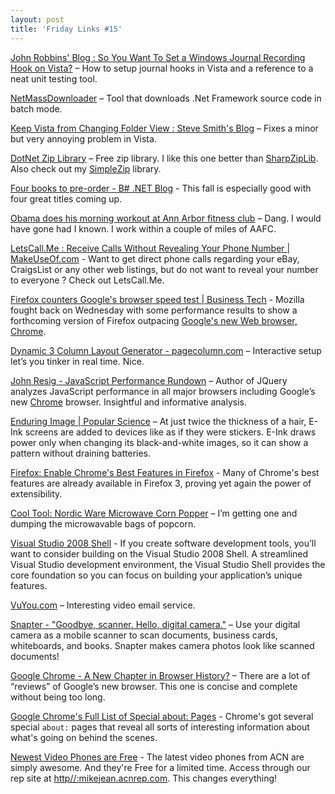 ```yaml
---
layout: post  
title: 'Friday Links #15'
---
```

[John Robbins' Blog : So You Want To Set a Windows Journal Recording Hook on Vista?](http://www.wintellect.com/CS/blogs/jrobbins/archive/2008/08/30/so-you-want-to-set-a-windows-journal-recording-hook-on-vista-it-s-not-nearly-as-easy-as-you-think.aspx) – How to setup journal hooks in Vista and a reference to a neat unit testing tool.

[NetMassDownloader](http://www.codeplex.com/NetMassDownloader) – Tool that downloads .Net Framework source code in batch mode.

[Keep Vista from Changing Folder View : Steve Smith's Blog](http://stevesmithblog.com/blog/keep-vista-from-changing-folder-view/) – Fixes a minor but very annoying problem in Vista.

[DotNet Zip Library](http://www.codeplex.com/DotNetZip) – Free zip library. I like this one better than [SharpZipLib](http://www.icsharpcode.net/OpenSource/SharpZipLib/Default.aspx). Also check out my [SimpleZip](/blog/post/2008/03/22/simplezip-generate-zip-files-with-one-line-of-code) library.

[Four books to pre-order - B# .NET Blog](http://community.bartdesmet.net/blogs/bart/archive/2008/09/01/four-books-to-pre-order.aspx) - This fall is especially good with four great titles coming up.

[Obama does his morning workout at Ann Arbor fitness club](http://blog.mlive.com/annarbornews/2008/09/obama_does_his_morning_workout.html) – Dang. I would have gone had I known. I work within a couple of miles of AAFC.

[LetsCall.Me : Receive Calls Without Revealing Your Phone Number | MakeUseOf.com](http://www.makeuseof.com/dir/letscallme-receive-calls-revealing-phone-number/) - Want to get direct phone calls regarding your eBay, CraigsList or any other web listings, but do not want to reveal your number to everyone ? Check out LetsCall.Me.

[Firefox counters Google's browser speed test | Business Tech](http://news.cnet.com/8301-1001_3-10031278-92.html?part=rss&subj=news&tag=2547-1_3-0-5) - Mozilla fought back on Wednesday with some performance results to show a forthcoming version of Firefox outpacing [Google's new Web browser, Chrome](http://news.cnet.com/Meet-Chrome%2C-Googles-shiny-new-browser/2009-1032_3-6246210.html).

[Dynamic 3 Column Layout Generator - pagecolumn.com](http://www.pagecolumn.com/) – Interactive setup let’s you tinker in real time. Nice.

[John Resig - JavaScript Performance Rundown](http://ejohn.org/blog/javascript-performance-rundown/) – Author of JQuery analyzes JavaScript performance in all major browsers including Google’s new [Chrome](http://google.com/chrome) browser. Insightful and informative analysis.

[Enduring Image | Popular Science](http://www.popsci.com/amanda-schupak/article/2008-09/enduring-image) – At just twice the thickness of a hair, E-Ink screens are added to devices like as if they were stickers. E-Ink draws power only when changing its black-and-white images, so it can show a pattern without draining batteries.

[Firefox: Enable Chrome's Best Features in Firefox](http://lifehacker.com/5044518/enable-chromes-best-features-in-firefox) - Many of Chrome's best features are already available in Firefox 3, proving yet again the power of extensibility.

[Cool Tool: Nordic Ware Microwave Corn Popper](http://www.kk.org/cooltools/archives/003017.php) – I’m getting one and dumping the microwavable bags of popcorn.

[Visual Studio 2008 Shell](http://msdn.microsoft.com/en-us/vstudio/bb510103.aspx) - If you create software development tools, you’ll want to consider building on the Visual Studio 2008 Shell. A streamlined Visual Studio development environment, the Visual Studio Shell provides the core foundation so you can focus on building your application’s unique features.

[VuYou.com](http://www.vuyou.com/Homepage.aspx?ito=1629) – Interesting video email service.

[Snapter - "Goodbye, scanner. Hello, digital camera."](http://www.snapter.atiz.com/) – Use your digital camera as a mobile scanner to scan documents, business cards, whiteboards, and books. Snapter makes camera photos look like scanned documents! 

[Google Chrome - A New Chapter in Browser History?](http://www.makeuseof.com/tag/google-chrome-a-new-chapter-in-browser-history/) – There are a lot of “reviews” of Google’s new browser. This one is concise and complete without being too long.

[Google Chrome's Full List of Special about: Pages](http://feeds.gawker.com/%7Er/lifehacker/full/%7E3/382783485/google-chromes-full-list-of-special-about-pages) - Chrome's got several special `about:` pages that reveal all sorts of interesting information about what's going on behind the scenes.

[Newest Video Phones are Free](http://myacn.com) - The latest video phones from ACN are simply awesome. And they're Free for a limited time. Access through our rep site at [http//:mikejean.acnrep.com](http://mikejean.acnrep.com). This changes everything!

